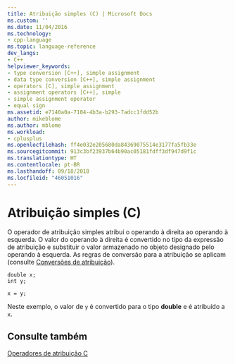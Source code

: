 ```yaml
---
title: Atribuição simples (C) | Microsoft Docs
ms.custom: ''
ms.date: 11/04/2016
ms.technology:
- cpp-language
ms.topic: language-reference
dev_langs:
- C++
helpviewer_keywords:
- type conversion [C++], simple assignment
- data type conversion [C++], simple assignment
- operators [C], simple assignment
- assignment operators [C++], simple
- simple assignment operator
- equal sign
ms.assetid: e7140a0a-7104-4b3a-b293-7adcc1fdd52b
author: mikeblome
ms.author: mblome
ms.workload:
- cplusplus
ms.openlocfilehash: ff4e032e205680da84369075514e3177fa5fb33e
ms.sourcegitcommit: 913c3bf23937b64b90ac05181fdff3df947d9f1c
ms.translationtype: HT
ms.contentlocale: pt-BR
ms.lasthandoff: 09/18/2018
ms.locfileid: "46051016"
---
```

# <a name="simple-assignment-c"></a>Atribuição simples (C)

O operador de atribuição simples atribui o operando à direita ao operando à esquerda. O valor do operando à direita é convertido no tipo da expressão de atribuição e substituir o valor armazenado no objeto designado pelo operando à esquerda. As regras de conversão para a atribuição se aplicam (consulte [Conversões de atribuição](../c-language/assignment-conversions.md)).

```
double x;
int y;

x = y;
```

Neste exemplo, o valor de `y` é convertido para o tipo **double** e é atribuído a `x`.

## <a name="see-also"></a>Consulte também

[Operadores de atribuição C](../c-language/c-assignment-operators.md)